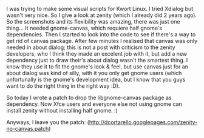 I was trying to make some visual scripts for Kwort Linux. I tried Xdialog but wasn't very nice. So I give a look at zenity (which I already did 2 years ago).
So the screenshots and its flexibility was amazing, there was just one thing... It needed gnome-canvas, which requiere half gnome's dependencies.
Then I started to look into the code to see if there's a way to get rid of canvas package. After few minutes I realised that canvas was only needed in about dialog; this is not a post with criticism to the zenity developers, who I think they made an excelent job with it, but add a new dependency just to draw their's about dialog wasn't the smartest thing.
I know they use it to fit the gnome's look & feel, but use canvas just for an about dialog was kind of silly, with it you only get gnome users (which unfortunally is the gnome's development idea, but I know that you guys want to do the right thing in the right way :D).

So today I wrote a patch to drop the libgnome-canvas package as dependency. Now Xfce users and everyone else not using gnome can install zenity without installing half gnome. :)

Anyways, I leave you the patch:
(http://dcortarello.googlepages.com/zenity-no-canvas.patch)
